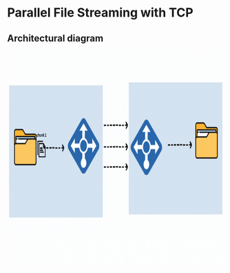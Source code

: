 
# Parallel File Streaming with TCP 

## Architectural diagram
<div align="center">
  <img src="./demo.gif" alt="Architecture Diagrams" width =900 height =500>
</div>
